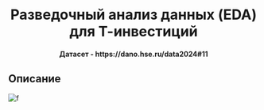 <h1 align="center">
  <br>
  Разведочный анализ данных (EDA) для Т-инвестиций
  <br>
</h1>

<h4 align="center">Датасет - https://dano.hse.ru/data2024#11</h4>


## Описание
![f]("C:\Users\Ярослав\Desktop\makima.webp")
